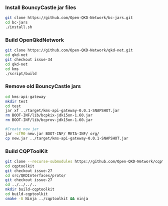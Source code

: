 ### Install BouncyCastle jar files
```sh
git clone https://github.com/Open-QKD-Network/bc-jars.git
cd bc-jars
./install.sh
```

### Build OpenQkdNetwork
```sh
git clone https://github.com/Open-QKD-Network/qkd-net.git
cd qkd-net
git checkout issue-34
cd qkd-net
cd kms
./script/build
```

### Remove old BouncyCastle jars
```sh
cd kms-api-gateway
mkdir test
cd test
jar xf ../target/kms-api-gateway-0.0.1-SNAPSHOT.jar
rm BOOT-INF/lib/bcpkix-jdk15on-1.60.jar
rm BOOT-INF/lib/bcprov-jdk15on-1.60.jar

#Create new jar
jar -cfM0 new.jar BOOT-INF/ META-INF/ org/
cp new.jar ../target/kms-api-gateway-0.0.1-SNAPSHOT.jar
```

### Build CQPToolKit
```sh
git clone --recurse-submodules https://github.com/Open-QKD-Network/cqptoolkit.git
cd cqptoolkit
git checkout issue-27
cd src/QKDInterfaces/proto/
git checkout issue-27
cd ../../../..
mkdir build-cqptoolkit
cd build-cqptoolkit
cmake -G Ninja ../cqptoolkit && ninja
```
